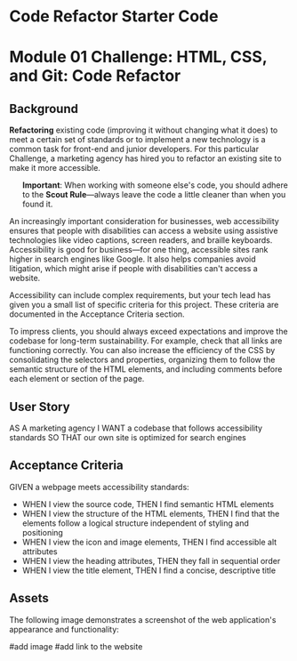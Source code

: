 # Code Refactor Starter Code
<h1>Module 01 Challenge: HTML, CSS, and Git: Code Refactor</h1>

<h2>Background</h2>
<p>
<strong>Refactoring</strong> existing code (improving it without changing what it does) to meet a certain set of standards or to implement a new technology is a common task for front-end and junior developers. For this particular Challenge, a marketing agency has hired you to refactor an existing site to make it more accessible.
</p>

<ul>
<strong>Important</strong>: When working with someone else's code, you should adhere to the <strong>Scout Rule</strong>—always leave the code a little cleaner than when you found it.
</ul>

<p>
An increasingly important consideration for businesses, web accessibility ensures that people with disabilities can access a website using assistive technologies like video captions, screen readers, and braille keyboards. Accessibility is good for business—for one thing, accessible sites rank higher in search engines like Google. It also helps companies avoid litigation, which might arise if people with disabilities can't access a website.
</p>

<p>
Accessibility can include complex requirements, but your tech lead has given you a small list of specific criteria for this project. These criteria are documented in the Acceptance Criteria section.
</p>

<p>
To impress clients, you should always exceed expectations and improve the codebase for long-term sustainability. For example, check that all links are functioning correctly. You can also increase the efficiency of the CSS by consolidating the selectors and properties, organizing them to follow the semantic structure of the HTML elements, and including comments before each element or section of the page.
</p>

<h2>User Story</h2>
AS A marketing agency
I WANT a codebase that follows accessibility standards
SO THAT our own site is optimized for search engines

<h2>Acceptance Criteria</h2>
GIVEN a webpage meets accessibility standards:
<ul>
<li>WHEN I view the source code,
THEN I find semantic HTML elements</li>
<li>WHEN I view the structure of the HTML elements,
THEN I find that the elements follow a logical structure independent of styling and positioning</li>
<li>WHEN I view the icon and image elements,
THEN I find accessible alt attributes</li>
<li>WHEN I view the heading attributes,
THEN they fall in sequential order</li>
<li>WHEN I view the title element,
THEN I find a concise, descriptive title</li>
</ul>

<h2>Assets</h2>
<p>The following image demonstrates a screenshot of the web application's appearance and functionality:
</p>
#add image
#add link to the website